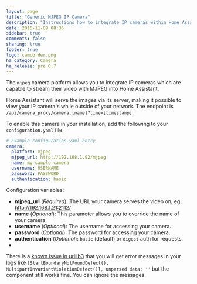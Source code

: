 ```yaml
---
layout: page
title: "Generic MJPEG IP Camera"
description: "Instructions how to integrate IP cameras within Home Assistant."
date: 2015-11-09 08:36
sidebar: true
comments: false
sharing: true
footer: true
logo: camcorder.png
ha_category: Camera
ha_release: pre 0.7
---
```



The `mjpeg` camera platform allows you to integrate IP cameras which are capable to stream their video with MJPEG into Home Assistant.

Home Assistant will serve the images via its server, making it possible to view your IP camera's while outside of your network. The endpoint is `/api/camera_proxy/camera.[name]?time=[timestamp]`.

To enable this camera in your installation, add the following to your `configuration.yaml` file:

```yaml
# Example configuration.yaml entry
camera:
  platform: mjpeg
  mjpeg_url: http://192.168.1.92/mjpeg
  name: my sample camera
  username: USERNAME
  password: PASSWORD
  authentication: basic
```

Configuration variables:

- **mjpeg_url** (*Required*): The URL your camera serves the video on, eg. http://192.168.1.21:2112/
- **name** (*Optional*): This parameter allows you to override the name of your camera.
- **username** (*Optional*): The username for accessing your camera.
- **password** (*Optional*): The password for accessing your camera.
- **authentication** (*Optional*): `basic` (default) or `digest` auth for requests.
- 
<p class='note'>
There is a <a href="https://github.com/shazow/urllib3/issues/800" target="_blank">known issue in urllib3</a> that you will get error messages in your logs like <code>[StartBoundaryNotFoundDefect(), MultipartInvariantViolationDefect()], unparsed data: ''</code> but the component still works fine. You can ignore the messages. 
</p>
